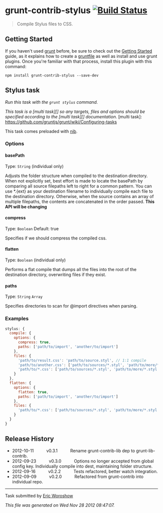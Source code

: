 # grunt-contrib-stylus [![Build Status](https://secure.travis-ci.org/gruntjs/grunt-contrib-stylus.png?branch=master)](http://travis-ci.org/gruntjs/grunt-contrib-stylus)

> Compile Stylus files to CSS.


## Getting Started
If you haven't used [grunt][] before, be sure to check out the [Getting Started][] guide, as it explains how to create a [gruntfile][Getting Started] as well as install and use grunt plugins. Once you're familiar with that process, install this plugin with this command:

```shell
npm install grunt-contrib-stylus --save-dev
```

[grunt]: http://gruntjs.com/
[Getting Started]: https://github.com/gruntjs/grunt/blob/devel/docs/getting_started.md


## Stylus task
_Run this task with the `grunt stylus` command._

_This task is a [multi task][] so any targets, files and options should be specified according to the [multi task][] documentation._
[multi task]: https://github.com/gruntjs/grunt/wiki/Configuring-tasks


This task comes preloaded with [nib](http://visionmedia.github.com/nib/).

### Options

#### basePath
Type: `String` (individual only)

Adjusts the folder structure when compiled to the destination directory. When not explicitly set, best effort is made to locate the basePath by comparing all source filepaths left to right for a common pattern. You can use *.{ext} as your destination filename to individually compile each file to the destination directory. Otherwise, when the source contains an array of multiple filepaths, the contents are concatenated in the order passed.  **This API will be changing**

#### compress
Type: `Boolean`
Default: true

Specifies if we should compress the compiled css.

#### flatten
Type: `Boolean` (individual only)

Performs a flat compile that dumps all the files into the root of the destination directory, overwriting files if they exist.

#### paths
Type: `String` `Array`

Specifies directories to scan for @import directives when parsing.

### Examples

```js
stylus: {
  compile: {
    options: {
      compress: true,
      paths: ['path/to/import', 'another/to/import']
    },
    files: {
      'path/to/result.css': 'path/to/source.styl', // 1:1 compile
      'path/to/another.css': ['path/to/sources/*.styl', 'path/to/more/*.style'], // compile and concat into single file
      'path/to/*.css': ['path/to/sources/*.styl', 'path/to/more/*.styl'] // compile individually into dest, maintaining folder structure
    }
  },
  flatten: {
    options: {
      flatten: true,
      paths: ['path/to/import', 'another/to/import']
    },
    files: {
      'path/to/*.css': ['path/to/sources/*.styl', 'path/to/more/*.styl'] // compile individually into dest, flattening folder structure
    }
  }
}
```

## Release History

 * 2012-10-11   v0.3.1   Rename grunt-contrib-lib dep to grunt-lib-contrib.
 * 2012-09-23   v0.3.0   Options no longer accepted from global config key. Individually compile into dest, maintaining folder structure.
 * 2012-09-16   v0.2.2   Tests refactored, better watch integration.
 * 2012-09-09   v0.2.0   Refactored from grunt-contrib into individual repo.

---

Task submitted by [Eric Woroshow](http://ericw.ca)

*This file was generated on Wed Nov 28 2012 08:47:07.*
